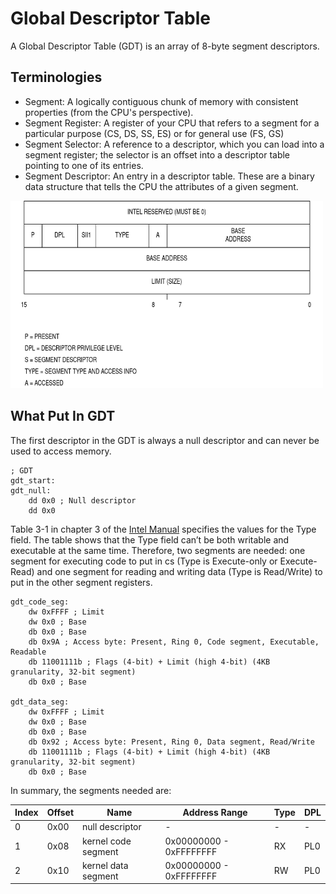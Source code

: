 # Global Descriptor Table

A Global Descriptor Table (GDT) is an array of 8-byte segment descriptors.

## Terminologies

- Segment: A logically contiguous chunk of memory with consistent properties (from the CPU's perspective).
- Segment Register: A register of your CPU that refers to a segment for a particular purpose (CS, DS, SS, ES) or for general use (FS, GS)
- Segment Selector: A reference to a descriptor, which you can load into a segment register; the selector is an offset into a descriptor table pointing to one of its entries.
- Segment Descriptor: An entry in a descriptor table. These are a binary data structure that tells the CPU the attributes of a given segment.

<img src="./img/2_Segment_descriptor.png" alt="Segment descriptor" width="500" height="300">

## What Put In GDT

The first descriptor in the GDT is always a null descriptor and can never be used to access memory.

```
; GDT
gdt_start:
gdt_null:
    dd 0x0 ; Null descriptor
    dd 0x0
```

Table 3-1 in chapter 3 of the [Intel Manual](https://www.intel.com/content/dam/www/public/us/en/documents/manuals/64-ia-32-architectures-software-developer-vol-3a-part-1-manual.pdf) specifies the values for the Type field. The table shows that the Type field can’t be both writable and executable at the same time. Therefore, two segments are needed: one segment for executing code to put in cs (Type is Execute-only or Execute-Read) and one segment for reading and writing data (Type is Read/Write) to put in the other segment registers.

```
gdt_code_seg:
    dw 0xFFFF ; Limit
    dw 0x0 ; Base
    db 0x0 ; Base
    db 0x9A ; Access byte: Present, Ring 0, Code segment, Executable, Readable
    db 11001111b ; Flags (4-bit) + Limit (high 4-bit) (4KB granularity, 32-bit segment)
    db 0x0 ; Base

gdt_data_seg:
    dw 0xFFFF ; Limit
    dw 0x0 ; Base
    db 0x0 ; Base
    db 0x92 ; Access byte: Present, Ring 0, Data segment, Read/Write
    db 11001111b ; Flags (4-bit) + Limit (high 4-bit) (4KB granularity, 32-bit segment)
    db 0x0 ; Base
```

In summary, the segments needed are:

| Index | Offset | Name                  | Address Range            | Type | DPL  |
|-------|--------|-----------------------|--------------------------|------|------|
| 0     | 0x00   | null descriptor       | -                        | -    | -    |
| 1     | 0x08   | kernel code segment   | 0x00000000 - 0xFFFFFFFF  | RX   | PL0  |
| 2     | 0x10   | kernel data segment   | 0x00000000 - 0xFFFFFFFF  | RW   | PL0  |